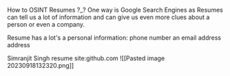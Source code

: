 How to OSINT Resumes ?_?
One way is Google Search Engines as Resumes can tell us a lot of information and can give us even more clues about a person or even a company.

Resume has a lot's a personal information:
phone number 
an email address
address 

Simranjit Singh resume site:github.com
![[Pasted image 20230918132320.png]]

